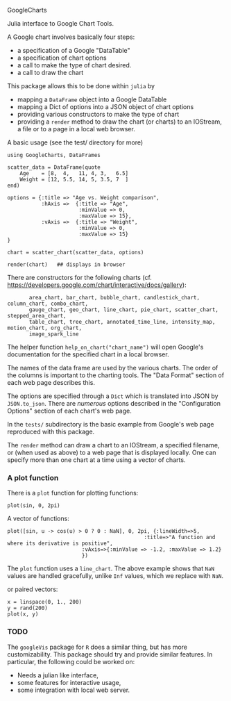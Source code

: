 GoogleCharts

Julia interface to Google Chart Tools.



A Google chart involves basically four steps:

* a specification of a Google "DataTable"
* a specification of chart options
* a call to make the type of chart desired.
* a call to draw the chart

This package allows this to be done within `julia` by

* mapping a `DataFrame` object into a Google DataTable 
* mapping a Dict of options into a JSON object of chart options
* providing various constructors to make the type of chart
* providing a `render` method to draw the chart (or charts) to an IOStream, a file or to a page in a local web browser.

A basic usage (see the test/ directory for more)

```
using GoogleCharts, DataFrames

scatter_data = DataFrame(quote
    Age    = [8,  4,   11, 4, 3,   6.5]
    Weight = [12, 5.5, 14, 5, 3.5, 7  ]
end)

options = {:title => "Age vs. Weight comparison",
           :hAxis =>  {:title => "Age", 
                       :minValue => 0, 
                       :maxValue => 15},	
           :vAxis =>  {:title => "Weight", 
                       :minValue => 0, 
                       :maxValue => 15}
}

chart = scatter_chart(scatter_data, options)

render(chart)   ## displays in browser
```


There are constructors for the following charts (cf. https://developers.google.com/chart/interactive/docs/gallery):

```
       area_chart, bar_chart, bubble_chart, candlestick_chart, column_chart, combo_chart,
       gauge_chart, geo_chart, line_chart, pie_chart, scatter_chart, stepped_area_chart,
       table_chart, tree_chart, annotated_time_line, intensity_map, motion_chart, org_chart,
       image_spark_line
```

The helper function `help_on_chart("chart_name")` will open Google's documentation for the specified chart in a local browser.


The names of the data frame are used by the various charts. The order
of the columns is important to the charting tools. The "Data Format"
section of each web page describes this.

The options are specified through a `Dict` which is translated into
JSON by `JSON.to_json`. There are *numerous* options described in the
"Configuration Options" section of each chart's web page.

In the `tests/` subdirectory is the basic example from Google's web page reproduced with this package.


The `render` method can draw a chart to an IOStream, a specified filename, or (when used as above) to a web page that is displayed locally. One can specify more than one chart at a time using a vector of charts. 

### A plot function

There is a `plot` function for plotting functions:

```
plot(sin, 0, 2pi)
```

A vector of functions:

```
plot([sin, u -> cos(u) > 0 ? 0 : NaN], 0, 2pi, {:lineWidth=>5, 
	                                        :title=>"A function and where its derivative is positive",
						:vAxis=>{:minValue => -1.2, :maxValue => 1.2}
						})
```

The `plot` function uses a `line_chart`. The above example shows that `NaN` values are handled gracefully, unlike `Inf` values, which we replace with `NaN`.

or paired vectors:

```
x = linspace(0, 1., 200)
y = rand(200)
plot(x, y)
```



### TODO

The `googleVis` package for `R` does a similar thing, but has more
customizability. This package should try and provide similar
features. In particular, the following could be worked on:

* Needs a julian like interface, 
* some features for interactive usage,
* some integration with local web server. 
